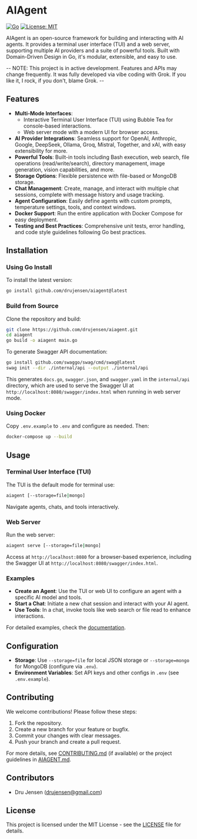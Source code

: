 # AIAgent

[![Go](https://img.shields.io/badge/Go-1.23-blue?logo=go)](https://go.dev)
[![License: MIT](https://img.shields.io/badge/License-MIT-yellow.svg)](https://opensource.org/licenses/MIT)

AIAgent is an open-source framework for building and interacting with AI agents. It provides a terminal user interface (TUI) and a web server, supporting multiple AI providers and a suite of powerful tools. Built with Domain-Driven Design in Go, it's modular, extensible, and easy to use.

-- NOTE: This project is in active development. Features and APIs may change frequently.  It was fully developed via vibe coding with Grok.  If you like it, I rock, if you don't, blame Grok. --

## Features

- **Multi-Mode Interfaces**:
  - Interactive Terminal User Interface (TUI) using Bubble Tea for console-based interactions.
  - Web server mode with a modern UI for browser access.
- **AI Provider Integrations**: Seamless support for OpenAI, Anthropic, Google, DeepSeek, Ollama, Groq, Mistral, Together, and xAI, with easy extensibility for more.
- **Powerful Tools**: Built-in tools including Bash execution, web search, file operations (read/write/search), directory management, image generation, vision capabilities, and more.
- **Storage Options**: Flexible persistence with file-based or MongoDB storage.
- **Chat Management**: Create, manage, and interact with multiple chat sessions, complete with message history and usage tracking.
- **Agent Configuration**: Easily define agents with custom prompts, temperature settings, tools, and context windows.
- **Docker Support**: Run the entire application with Docker Compose for easy deployment.
- **Testing and Best Practices**: Comprehensive unit tests, error handling, and code style guidelines following Go best practices.

## Installation

### Using Go Install

To install the latest version:

```bash
go install github.com/drujensen/aiagent@latest
```

### Build from Source

Clone the repository and build:

```bash
git clone https://github.com/drujensen/aiagent.git
cd aiagent
go build -o aiagent main.go
```

To generate Swagger API documentation:

```bash
go install github.com/swaggo/swag/cmd/swag@latest
swag init --dir ./internal/api --output ./internal/api
```

This generates `docs.go`, `swagger.json`, and `swagger.yaml` in the `internal/api` directory, which are used to serve the Swagger UI at `http://localhost:8080/swagger/index.html` when running in web server mode.

### Using Docker

Copy `.env.example` to `.env` and configure as needed. Then:

```bash
docker-compose up --build
```

## Usage

### Terminal User Interface (TUI)

The TUI is the default mode for terminal use:

```bash
aiagent [--storage=file|mongo]
```

Navigate agents, chats, and tools interactively.

### Web Server

Run the web server:

```bash
aiagent serve [--storage=file|mongo]
```

Access at `http://localhost:8080` for a browser-based experience, including the Swagger UI at `http://localhost:8080/swagger/index.html`.

### Examples

- **Create an Agent**: Use the TUI or web UI to configure an agent with a specific AI model and tools.
- **Start a Chat**: Initiate a new chat session and interact with your AI agent.
- **Use Tools**: In a chat, invoke tools like web search or file read to enhance interactions.

For detailed examples, check the [documentation](AIAGENT.md).

## Configuration

- **Storage**: Use `--storage=file` for local JSON storage or `--storage=mongo` for MongoDB (configure via `.env`).
- **Environment Variables**: Set API keys and other configs in `.env` (see `.env.example`).

## Contributing

We welcome contributions! Please follow these steps:

1. Fork the repository.
2. Create a new branch for your feature or bugfix.
3. Commit your changes with clear messages.
4. Push your branch and create a pull request.

For more details, see [CONTRIBUTING.md](CONTRIBUTING.md) (if available) or the project guidelines in [AIAGENT.md](AIAGENT.md).

## Contributors

- Dru Jensen (drujensen@gmail.com)

## License

This project is licensed under the MIT License - see the [LICENSE](LICENSE) file for details.
